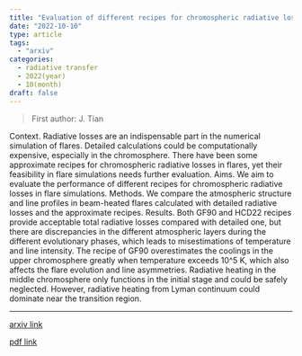 ```yaml
---
title: "Evaluation of different recipes for chromospheric radiative losses in solar flares"
date: "2022-10-10"
type: article
tags:
  - "arxiv"
categories:
  - radiative transfer
  - 2022(year)
  - 10(month)
draft: false
---
```

> First author: J. Tian

 Context. Radiative losses are an indispensable part in the numerical
simulation of flares. Detailed calculations could be computationally expensive,
especially in the chromosphere. There have been some approximate recipes for
chromospheric radiative losses in flares, yet their feasibility in flare
simulations needs further evaluation.
  Aims. We aim to evaluate the performance of different recipes for
chromospheric radiative losses in flare simulations.
  Methods. We compare the atmospheric structure and line profiles in
beam-heated flares calculated with detailed radiative losses and the
approximate recipes.
  Results. Both GF90 and HCD22 recipes provide acceptable total radiative
losses compared with detailed one, but there are discrepancies in the different
atmospheric layers during the different evolutionary phases, which leads to
misestimations of temperature and line intensity. The recipe of GF90
overestimates the coolings in the upper chromosphere greatly when temperature
exceeds 10^5 K, which also affects the flare evolution and line asymmetries.
Radiative heating in the middle chromosphere only functions in the initial
stage and could be safely neglected. However, radiative heating from Lyman
continuum could dominate near the transition region.

---
[arxiv link](http://arxiv.org/abs/2210.04461v1)

[pdf link](http://arxiv.org/pdf/2210.04461v1)
